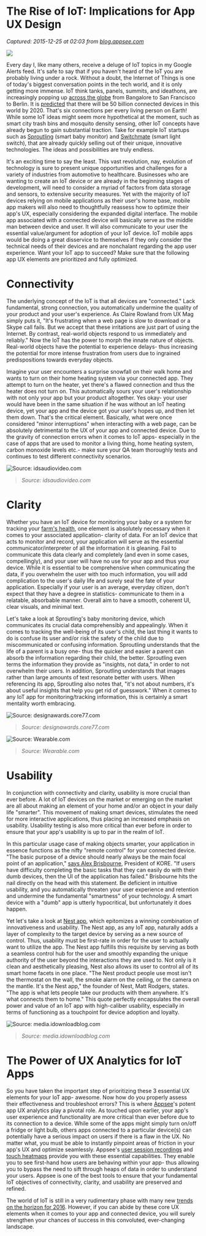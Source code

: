 # The Rise of IoT: Implications for App UX Design

_Captured: 2015-12-25 at 02:03 from [blog.appsee.com](https://blog.appsee.com/blog/2015/12/21/the-rise-of-iot-implications-for-app-ux-design/)_

![](https://blog.appsee.com/wp-content/uploads/2015/12/UX_and_IoT1.jpg)

Every day I, like many others, receive a deluge of IoT topics in my Google Alerts feed. It's safe to say that if you haven't heard of the IoT you are probably living under a rock. Without a doubt, the Internet of Things is one of today's biggest conversation points in the tech world, and it is only getting more immense. IoT think tanks, panels, summits, and ideathons, are increasingly popping up [across the globe](http://www.iotevents.org/) from Bangalore to San Francisco to Berlin. It is [predicted](http://www.bofaml.com/en-us/content/harnessing-technology.html) that there will be 50 billion connected devices in this world by 2020. That's six connections per every living person on Earth! While some IoT ideas might seem more hypothetical at the moment, such as smart city trash bins and mosquito density sensing, other IoT concepts have already begun to gain substantial traction. Take for example IoT startups such as [Sproutling](http://www.sproutling.com/) (smart baby monitor) and [Switchmate](http://myswitchmate.com/) (smart light switch), that are already quickly selling out of their unique, innovative technologies. The ideas and possibilities are truly endless.

It's an exciting time to say the least. This vast revolution, nay, evolution of technology is sure to present unique opportunities and challenges for a variety of industries from automotive to healthcare. Businesses who are wanting to create an IoT device or are already in the beginning stages of development, will need to consider a myriad of factors from data storage and sensors, to extensive security measures. Yet with the majority of IoT devices relying on mobile applications as their user's home base, mobile app makers will also need to thoughtfully reassess how to optimize their app's UX, especially considering the expanded digital interface. The mobile app associated with a connected device will basically serve as the middle man between device and user. It will also communicate to your user the essential value/argument for adoption of your IoT device. IoT mobile apps would be doing a great disservice to themselves if they only consider the technical needs of their devices and are nonchalant regarding the app user experience. Want your IoT app to succeed? Make sure that the following app UX elements are prioritized and fully optimized.

# Connectivity

The underlying concept of the IoT is that all devices are "connected." Lack fundamental, strong connection, you automatically undermine the quality of your product and your user's experience. As Claire Rowland from UX Mag simply puts it, "It's frustrating when a web page is slow to download or a Skype call fails. But we accept that these irritations are just part of using the Internet. By contrast, real-world objects respond to us immediately and reliably." Now the IoT has the power to morph the innate nature of objects. Real-world objects have the potential to experience delays- thus increasing the potential for more intense frustration from users due to ingrained predispositions towards everyday objects.

Imagine your user encounters a surprise snowfall on their walk home and wants to turn on their home heating system via your connected app. They attempt to turn on the heater, yet there's a flawed connection and thus the heater does not turn on. This automatically sours your user's relationship with not only your app but your product altogether. Yes okay- your user would have been in the same situation if he was without an IoT heating device, yet your app and the device got your user's hopes up, and then let them down. That's the critical element. Basically, what were once considered "minor interruptions" when interacting with a web page, can be absolutely detrimental to the UX of your app and connected device. Due to the gravity of connection errors when it comes to IoT apps- especially in the case of apps that are used to monitor a living thing, home heating system, carbon monoxide levels etc.- make sure your QA team thoroughly tests and continues to test different connectivity scenarios.

![Source: idsaudiovideo.com](https://blog.appsee.com/wp-content/uploads/2015/12/connectivity_IoT.jpg)

> _Source: idsaudiovideo.com_

# Clarity

Whether you have an IoT device for monitoring your baby or a system for tracking your [farm's health](https://www.farmx.co/), one element is absolutely necessary when it comes to your associated application- clarity of data. For an IoT device that acts to monitor and record, your application will serve as the essential communicator/interpreter of all the information it is gleaning. Fail to communicate this data clearly and completely (and even in some cases, compellingly), and your user will have no use for your app and thus your device. While it is essential to be comprehensive when communicating the data, if you overwhelm the user with too much information, you will add complication to the user's daily life and surely seal the fate of your application. Especially if your user is an average, everyday citizen, don't expect that they have a degree in statistics- communicate to them in a relatable, absorbable manner. Overall aim to have a smooth, coherent UI, clear visuals, and minimal text.

Let's take a look at Sproutling's baby monitoring device, which communicates its crucial data comprehensibly and appealingly. When it comes to tracking the well-being of its user's child, the last thing it wants to do is confuse its user and/or risk the safety of the child due to miscommunicated or confusing information. Sproutling understands that the life of a parent is a busy one- thus the quicker and easier a parent can absorb the information regarding their child, the better. Sproutling even terms the information they provide as "insights, not data," in order to not overwhelm their users. In addition, Sproutling understands that images rather than large amounts of text resonate better with users. When referencing its app, Sproutling also notes that, "it's not about numbers, it's about useful insights that help you get rid of guesswork." When it comes to any IoT app for monitoring/tracking information, this is certainly a smart mentality worth embracing.

![Source: designawards.core77.com](https://blog.appsee.com/wp-content/uploads/2015/12/sproutling_IoT.jpg)

> _Source: designawards.core77.com_

![Source: Wearable.com](https://blog.appsee.com/wp-content/uploads/2015/12/Sproutling_IoT2.jpg)

> _Source: Wearable.com_

# Usability

In conjunction with connectivity and clarity, usability is more crucial than ever before. A lot of IoT devices on the market or emerging on the market are all about making an element of your home and/or an object in your daily life "smarter". This movement of making smart devices, stimulates the need for more interactive applications, thus placing an increased emphasis on usability. Usability testing is also more critical than ever before in order to ensure that your app's usability is up to par in the realm of IoT.

In this particular usage case of making objects smarter, your application in essence functions as the nifty "remote control" for your connected device. "The basic purpose of a device should nearly always be the main focal point of an application," [says Alex Brisbourne](http://www.sitepoint.com/unique-ux-challenges-internet-of-things/), President of KORE. "If users have difficulty completing the basic tasks that they can easily do with their dumb devices, then the UI of the application has failed." Brisbourne hits the nail directly on the head with this statement. Be deficient in intuitive usability, and you automatically threaten your user experience and retention and undermine the fundamental "smartness" of your technology. A smart device with a "dumb" app is utterly hypocritical, but unfortunately it does happen.

Yet let's take a look at [Nest app](https://nest.com/blog/2015/06/17/one-home-one-app/), which epitomizes a winning combination of innovativeness and usability. The Nest app, as any IoT app, naturally adds a layer of complexity to the target device by serving as a new source of control. Thus, usability must be first-rate in order for the user to actually want to utilize the app. The Nest app fulfills this requisite by serving as both a seamless control hub for the user and smoothly expanding the unique authority of the user beyond the interactions they are used to. Not only is it clean and aesthetically pleasing, Nest also allows its user to control all of its smart home facets in one place. "The Nest product people use most isn't the thermostat on the wall, the smoke alarm on the ceiling, or the camera on the mantle. It's the Nest app," the founder of Nest, Matt Rodgers, states. "The app is what lets people take our products with them anywhere. It's what connects them to home." This quote perfectly encapsulates the overall power and value of an IoT app with high-caliber usability, especially in terms of functioning as a touchpoint for device adoption and loyalty.

![Source: media.idownloadblog.com](https://blog.appsee.com/wp-content/uploads/2015/12/nestapp_IoT.jpg)

> _Source: media.idownloadblog.com_

# The Power of UX Analytics for IoT Apps

So you have taken the important step of prioritizing these 3 essential UX elements for your IoT app- awesome. Now how do you properly assess their effectiveness and troubleshoot errors? This is where [Appsee](https://www.appsee.com/)'s potent app UX analytics play a pivotal role. As touched upon earlier, your app's user experience and functionality are more critical than ever before due to its connection to a device. While some of the apps might simply turn on/off a fridge or light bulb, others apps connected to a particular device(s) can potentially have a serious impact on users if there is a flaw in the UX. No matter what, you must be able to instantly pinpoint areas of friction in your app's UX and optimize seamlessly. Appsee's [user session recordings](https://www.appsee.com/features/user-recordings) and [touch heatmaps](https://www.appsee.com/features/touch-heatmaps) provide you with these essential capabilities. They enable you to see first-hand how users are behaving within your app- thus allowing you to bypass the need to sift through heaps of data in order to understand your users. Appsee is one of the best tools to ensure that your fundamental IoT objectives of connectivity, clarity, and usability are preserved and refined.

The world of IoT is still in a very rudimentary phase with many new [trends on the horizon for 2016](https://agenda.weforum.org/2015/12/5-predictions-for-the-internet-of-things-in-2016/). However, if you can abide by these core UX elements when it comes to your app and connected device, you will surely strengthen your chances of success in this convoluted, ever-changing landscape.
